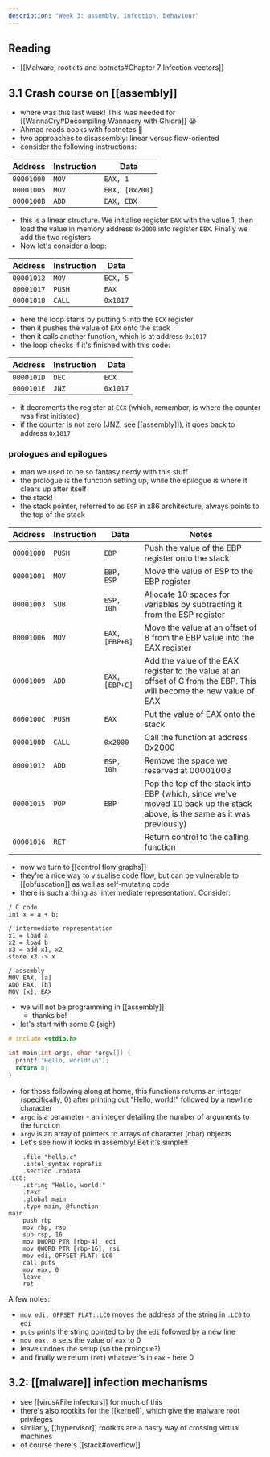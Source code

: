 ```yaml
---
description: "Week 3: assembly, infection, behaviour"
---
```


## Reading
- [[Malware, rootkits and botnets#Chapter 7 Infection vectors]]

## 3.1 Crash course on [[assembly]]
- where was this last week! This was needed for [[WannaCry#Decompiling Wannacry with Ghidra]] 😭
- Ahmad reads books with footnotes 🥹
- two approaches to disassembly: linear versus flow-oriented
- consider the following instructions:

| Address | Instruction | Data |
| ---- | ---- | ---- |
| `00001000` | `MOV` | `EAX, 1` |
| `00001005` | `MOV` | `EBX, [0x200]` |
| `0000100B` | `ADD` | `EAX, EBX` |
- this is a linear structure. We initialise register `EAX` with the value 1, then load the value in memory address `0x2000` into register `EBX`. Finally we add the two registers
- Now let's consider a loop:

| Address | Instruction | Data |
| ---- | ---- | ---- |
| `00001012` | `MOV` | `ECX, 5` |
| `00001017` | `PUSH` | `EAX` |
| `00001018` | `CALL` | `0x1017` |
- here the loop starts by putting 5 into the `ECX` register
- then it pushes the value of `EAX` onto the stack
- then it calls another function, which is at address `0x1017`
- the loop checks if it's finished with this code:

| Address | Instruction | Data |
| ---- | ---- | ---- |
| `0000101D` | `DEC` | `ECX` |
| `0000101E` | `JNZ` | `0x1017` |
- it decrements the register at `ECX` (which, remember, is where the counter was first initiated)
- if the counter is not zero (JNZ, see [[assembly]]), it goes back to address `0x1017`          

### prologues and epilogues
- man we used to be so fantasy nerdy with this stuff
- the prologue is the function setting up, while the epilogue is where it clears up after itself
- the stack!
- the stack pointer, referred to as `ESP` in x86 architecture, always points to the top of the stack

| Address | Instruction | Data | Notes |
| ---- | ---- | ---- | ---- |
| `00001000` | `PUSH` | `EBP` | Push the value of the EBP register onto the stack |
| `00001001` | `MOV` | `EBP, ESP` | Move the value of ESP to the EBP register |
| `00001003` | `SUB` | `ESP, 10h` | Allocate 10 spaces for variables by subtracting it from the ESP register |
| `00001006` | `MOV` | `EAX, [EBP+8]` | Move the value at an offset of 8 from the EBP value into the EAX register |
| `00001009` | `ADD` | `EAX, [EBP+C]` | Add the value of the EAX register to the value at an offset of C from the EBP. This will become the new value of EAX |
| `0000100C` | `PUSH` | `EAX` | Put the value of EAX onto the stack |
| `0000100D` | `CALL` | `0x2000` | Call the function at address 0x2000 |
| `00001012` | `ADD` | `ESP, 10h` | Remove the space we reserved at 00001003 |
| `00001015` | `POP` | `EBP` | Pop the top of the stack into EBP (which, since we've moved 10 back up the stack above, is the same as it was previously) |
| `00001016` | `RET` |  | Return control to the calling function |
- now we turn to [[control flow graphs]]
- they're a nice way to visualise code flow, but can be vulnerable to [[obfuscation]] as well as self-mutating code
- there is such a thing as 'intermediate representation'. Consider:
```
/ C code
int x = a + b;

/ intermediate representation
x1 = load a
x2 = load b
x3 = add x1, x2
store x3 -> x

/ assembly
MOV EAX, [a]
ADD EAX, [b]
MOV [x], EAX
```
- we will not be programming in [[assembly]]
	- thanks be!
- let's start with some C (sigh)
```C
# include <stdio.h>

int main(int argc, char *argv[]) {
  printf("Hello, world!\n");
  return 0;
}
```
- for those following along at home, this functions returns an integer (specifically, 0) after printing out "Hello, world!" followed by a newline character
- `argc` is a parameter - an integer detailing the number of arguments to the function
- `argv` is an array of pointers to arrays of character (char) objects
- Let's see how it looks in assembly! Bet it's simple!!
```assembly
	.file "hello.c"
	.intel_syntax noprefix
	.section .rodata
.LC0:
	.string "Hello, world!"
	.text
	.global main
	.type main, @function
main
	push rbp
	mov rbp, rsp
	sub rsp, 16
	mov DWORD PTR [rbp-4], edi
	mov QWORD PTR [rbp-16], rsi
	mov edi, OFFSET FLAT:.LC0
	call puts
	mov eax, 0
	leave
	ret
```
A few notes:
- `mov edi, OFFSET FLAT:.LC0` moves the address of the string in `.LC0` to `edi`
- `puts` prints the string pointed to by the `edi` followed by a new line
- `mov eax, 0` sets the value of `eax` to 0
- leave undoes the setup (so the prologue?)
- and finally we return (`ret`) whatever's in `eax` - here 0

## 3.2: [[malware]] infection mechanisms
- see [[virus#File infectors]] for much of this
- there's also rootkits for the [[kernel]], which give the malware root privileges
- similarly, [[hypervisor]] rootkits are a nasty way of crossing virtual machines
- of course there's [[stack#overflow]]